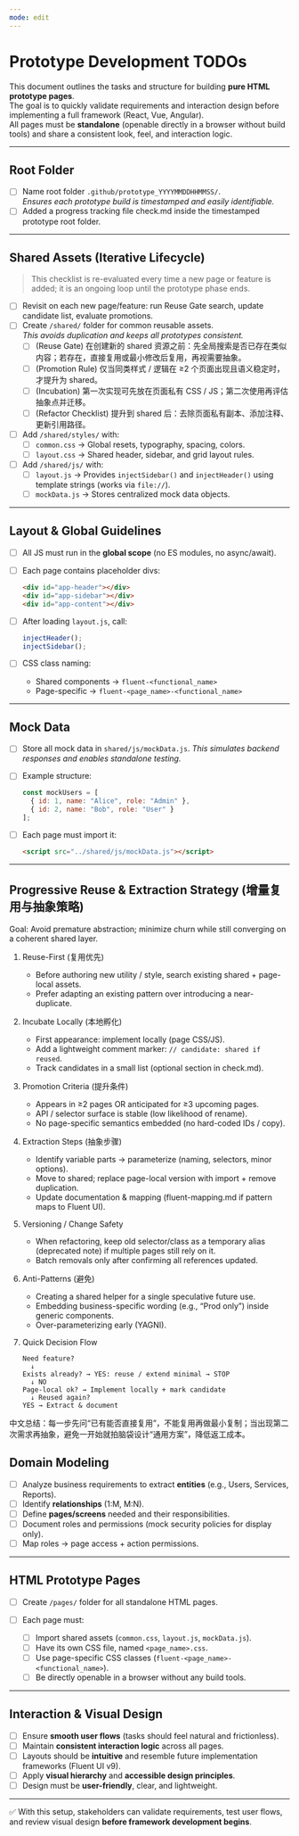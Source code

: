 ```yaml
---
mode: edit
---
```


# Prototype Development TODOs

This document outlines the tasks and structure for building **pure HTML prototype pages**.  
The goal is to quickly validate requirements and interaction design before implementing a full framework (React, Vue, Angular).  
All pages must be **standalone** (openable directly in a browser without build tools) and share a consistent look, feel, and interaction logic.

---

## Root Folder
- [ ] Name root folder `.github/prototype_YYYYMMDDHHMMSS/`.  
  _Ensures each prototype build is timestamped and easily identifiable._
- [ ] Added a progress tracking file check.md inside the timestamped prototype root folder.

---

## Shared Assets (Iterative Lifecycle)
> This checklist is re-evaluated every time a new page or feature is added; it is an ongoing loop until the prototype phase ends.  
- [ ] Revisit on each new page/feature: run Reuse Gate search, update candidate list, evaluate promotions.
- [ ] Create `/shared/` folder for common reusable assets.  
  _This avoids duplication and keeps all prototypes consistent._
  - [ ] (Reuse Gate) 在创建新的 shared 资源之前：先全局搜索是否已存在类似内容；若存在，直接复用或最小修改后复用，再视需要抽象。
  - [ ] (Promotion Rule) 仅当同类样式 / 逻辑在 ≥2 个页面出现且语义稳定时，才提升为 shared。
  - [ ] (Incubation) 第一次实现可先放在页面私有 CSS / JS；第二次使用再评估抽象点并迁移。
  - [ ] (Refactor Checklist) 提升到 shared 后：去除页面私有副本、添加注释、更新引用路径。

- [ ] Add `/shared/styles/` with:
  - [ ] `common.css` → Global resets, typography, spacing, colors.
  - [ ] `layout.css` → Shared header, sidebar, and grid layout rules.

- [ ] Add `/shared/js/` with:
  - [ ] `layout.js` → Provides `injectSidebar()` and `injectHeader()` using template strings (works via `file://`).
  - [ ] `mockData.js` → Stores centralized mock data objects.

---

## Layout & Global Guidelines
- [ ] All JS must run in the **global scope** (no ES modules, no async/await).
- [ ] Each page contains placeholder divs:
  ```html
  <div id="app-header"></div>
  <div id="app-sidebar"></div>
  <div id="app-content"></div>
  ```

- [ ] After loading `layout.js`, call:

  ```js
  injectHeader();
  injectSidebar();
  ```
* [ ] CSS class naming:

  * Shared components → `fluent-<functional_name>`
  * Page-specific → `fluent-<page_name>-<functional_name>`

---

## Mock Data

* [ ] Store all mock data in `shared/js/mockData.js`.
  *This simulates backend responses and enables standalone testing.*

* [ ] Example structure:

  ```js
  const mockUsers = [
    { id: 1, name: "Alice", role: "Admin" },
    { id: 2, name: "Bob", role: "User" }
  ];
  ```

* [ ] Each page must import it:

  ```html
  <script src="../shared/js/mockData.js"></script>
  ```

---

## Progressive Reuse & Extraction Strategy (增量复用与抽象策略)

Goal: Avoid premature abstraction; minimize churn while still converging on a coherent shared layer.

1. Reuse-First (复用优先)
   - Before authoring new utility / style, search existing shared + page-local assets.
   - Prefer adapting an existing pattern over introducing a near-duplicate.

2. Incubate Locally (本地孵化)
   - First appearance: implement locally (page CSS/JS).
   - Add a lightweight comment marker: `// candidate: shared if reused`.
   - Track candidates in a small list (optional section in check.md).

3. Promotion Criteria (提升条件)
   - Appears in ≥2 pages OR anticipated for ≥3 upcoming pages.
   - API / selector surface is stable (low likelihood of rename).
   - No page-specific semantics embedded (no hard-coded IDs / copy).

4. Extraction Steps (抽象步骤)
   - Identify variable parts → parameterize (naming, selectors, minor options).
   - Move to shared; replace page-local version with import + remove duplication.
   - Update documentation & mapping (fluent-mapping.md if pattern maps to Fluent UI).

5. Versioning / Change Safety
   - When refactoring, keep old selector/class as a temporary alias (deprecated note) if multiple pages still rely on it.
   - Batch removals only after confirming all references updated.

6. Anti-Patterns (避免)
   - Creating a shared helper for a single speculative future use.
   - Embedding business-specific wording (e.g., “Prod only”) inside generic components.
   - Over-parameterizing early (YAGNI).

7. Quick Decision Flow
   ```
   Need feature?
     ↓
   Exists already? → YES: reuse / extend minimal → STOP
     ↓ NO
   Page-local ok? → Implement locally + mark candidate
     ↓ Reused again?
   YES → Extract & document
   ```

中文总结：每一步先问“已有能否直接复用”，不能复用再做最小复制；当出现第二次需求再抽象，避免一开始就拍脑袋设计“通用方案”，降低返工成本。

## Domain Modeling

* [ ] Analyze business requirements to extract **entities** (e.g., Users, Services, Reports).
* [ ] Identify **relationships** (1\:M, M\:N).
* [ ] Define **pages/screens** needed and their responsibilities.
* [ ] Document roles and permissions (mock security policies for display only).
* [ ] Map roles → page access + action permissions.

---

## HTML Prototype Pages

* [ ] Create `/pages/` folder for all standalone HTML pages.
* [ ] Each page must:

  * [ ] Import shared assets (`common.css`, `layout.js`, `mockData.js`).
  * [ ] Have its own CSS file, named `<page_name>.css`.
  * [ ] Use page-specific CSS classes (`fluent-<page_name>-<functional_name>`).
  * [ ] Be directly openable in a browser without any build tools.

---

## Interaction & Visual Design

* [ ] Ensure **smooth user flows** (tasks should feel natural and frictionless).
* [ ] Maintain **consistent interaction logic** across all pages.
* [ ] Layouts should be **intuitive** and resemble future implementation frameworks (Fluent UI v9).
* [ ] Apply **visual hierarchy** and **accessible design principles**.
* [ ] Design must be **user-friendly**, clear, and lightweight.

---

✅ With this setup, stakeholders can validate requirements, test user flows, and review visual design **before framework development begins**.


